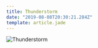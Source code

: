 ```yaml
---
title: Thunderstorm
date: "2019-08-08T20:30:21.284Z"
template: article.jade
---
```


![Thunderstorm](animation-2019-08-08_20-03-37.gif)

